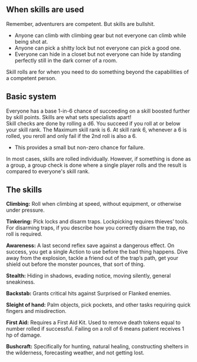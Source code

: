## When skills are used
Remember, adventurers are competent. But skills are bullshit.
- Anyone can climb with climbing gear but not everyone can climb while being shot at.
- Anyone can pick a shitty lock but not everyone can pick a good one.
- Everyone can hide in a closet but not everyone can hide by standing perfectly still in the dark corner of a room.

Skill rolls are for when you need to do something beyond the capabilities of a competent person.

## Basic system
Everyone has a base 1-in-6 chance of succeeding on a skill boosted further by skill points. Skills are what sets specialists apart!  
Skill checks are done by rolling a d6. You succeed if you roll at or below your skill rank. The Maximum skill rank is 6. 
At skill rank 6, whenever a 6 is rolled, you reroll and only fail if the 2nd roll is also a 6.
- This provides a small but non-zero chance for failure.

In most cases, skills are rolled individually. 
However, if something is done as a group, a group check is done where a single player rolls and the result is compared to everyone's skill rank. 

## The skills
**Climbing:** Roll when climbing at speed, without equipment, or otherwise under pressure. 

**Tinkering:** Pick locks and disarm traps. Lockpicking requires thieves’ tools.
For disarming traps, if you describe how you correctly disarm the trap, no roll is required.

**Awareness:** A last second reflex save against a dangerous effect. On success, you get a single Action to use before the bad thing happens. 
Dive away from the explosion, tackle a friend out of the trap’s path, get your shield out before the monster pounces, that sort of thing.

**Stealth:** Hiding in shadows, evading notice, moving silently, general sneakiness.

**Backstab:** Grants critical hits against Surprised or Flanked enemies.

**Sleight of hand:** Palm objects, pick pockets, and other tasks requiring quick fingers and misdirection.

**First Aid:** Requires a First Aid Kit. Used to remove death tokens equal to number rolled if successful. Failing on a roll of 6 means patient receives 1 hp of damage.

**Bushcraft:** Specifically for hunting, natural healing, constructing shelters in the wilderness, forecasting weather, and not getting lost.
